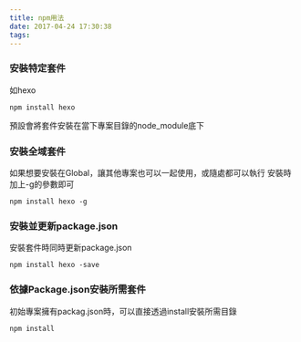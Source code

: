 ```yaml
---
title: npm用法
date: 2017-04-24 17:30:38
tags:
---
```

### 安裝特定套件
如hexo
```
npm install hexo
```
預設會將套件安裝在當下專案目錄的node_module底下

### 安裝全域套件
如果想要安裝在Global，讓其他專案也可以一起使用，或隨處都可以執行
安裝時加上-g的參數即可
```
npm install hexo -g
```

### 安裝並更新package.json
安裝套件時同時更新package.json
```
npm install hexo -save
```

### 依據Package.json安裝所需套件
初始專案擁有packag.json時，可以直接透過install安裝所需目錄
```
npm install
```